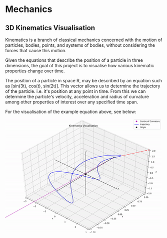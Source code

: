 # Mechanics

## 3D Kinematics Visualisation

Kinematics is a branch of classical mechanics concerned with the motion of particles, bodies, points, and systems of bodies, without considering the forces that cause this motion.

Given the equations that describe the position of a particle in three dimensions, the goal of this project is to visualise how various kinematic properties change over time.

The position of a particle in space R, may be described by an equation such as [sin(3t), cos(t), sin(2t)]. This vector allows us to determine the trajectory of the particle. i.e. it's position at any point in time.
From this we can determine the particle's velocity, acceleration and radius of curvature among other properties of interest over any specified time span.

For the visualisation of the example equation above, see below:

<img src="animations/animation.gif" alt="sample kinematic visualisation" width="500"/>
